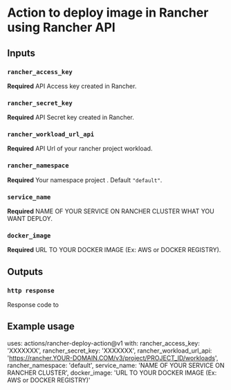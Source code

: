 # Action to deploy image in Rancher using Rancher API

## Inputs

### `rancher_access_key`

**Required** API Access key created in Rancher.

### `rancher_secret_key`

**Required** API Secret key created in Rancher.

### `rancher_workload_url_api`

**Required** API Url of your rancher project workload.

### `rancher_namespace`

**Required** Your namespace project . Default `"default"`.

### `service_name`

**Required** NAME OF YOUR SERVICE ON RANCHER CLUSTER WHAT YOU WANT DEPLOY.

### `docker_image`

**Required** URL TO YOUR DOCKER IMAGE (Ex: AWS or DOCKER REGISTRY).

## Outputs

### `http response`

Response code to

## Example usage

uses: actions/rancher-deploy-action@v1
with:
  rancher_access_key: 'XXXXXXX',
  rancher_secret_key: 'XXXXXXX',
  rancher_workload_url_api: 'https://rancher.YOUR-DOMAIN.COM/v3/project/PROJECT_ID/workloads',
  rancher_namespace: 'default',
  service_name: 'NAME OF YOUR SERVICE ON RANCHER CLUSTER',
  docker_image: 'URL TO YOUR DOCKER IMAGE (Ex: AWS or DOCKER REGISTRY)'